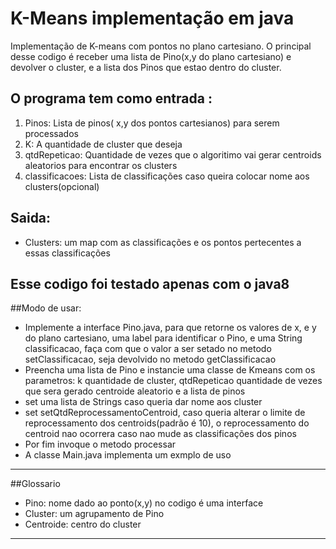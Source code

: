 # K-Means implementação em java
Implementação de K-means com pontos no plano cartesiano. O principal desse codigo é receber uma lista de Pino(x,y do plano cartesiano) e devolver o cluster, e a lista dos Pinos que estao dentro do cluster.

## O programa tem como entrada :
1. Pinos: Lista de pinos( x,y dos pontos cartesianos) para serem processados
2. K: A quantidade de cluster que deseja 
3. qtdRepeticao: Quantidade de vezes que o algoritimo vai gerar centroids aleatorios para encontrar os clusters
4. classificacoes: Lista de classificações caso queira colocar nome aos clusters(opcional)

## Saida:
- Clusters: um map com as classificações e os pontos pertecentes a essas classificações

## Esse codigo foi testado apenas com o java8

##Modo de usar:
- Implemente a interface Pino.java, para que retorne os valores de x, e y do plano cartesiano, uma label para identificar o Pino, e uma String classificacao, faça com que o valor a ser setado no metodo setClassificacao, seja devolvido no metodo getClassificacao
- Preencha uma lista de Pino e instancie uma classe de Kmeans com os parametros: k quantidade de cluster, qtdRepeticao quantidade de vezes que sera gerado centroide aleatorio e a lista de pinos
- set uma lista de Strings caso queria dar nome aos cluster
- set setQtdReprocessamentoCentroid, caso queria alterar o limite de reprocessamento dos centroids(padrão é 10), o reprocessamento do centroid nao ocorrera caso nao mude as classificações dos pinos
- Por fim invoque o metodo processar
- A classe Main.java implementa um exmplo de uso







***
##Glossario
- Pino: nome dado ao ponto(x,y) no codigo é uma interface 
- Cluster: um agrupamento de Pino
- Centroide: centro do cluster

***





